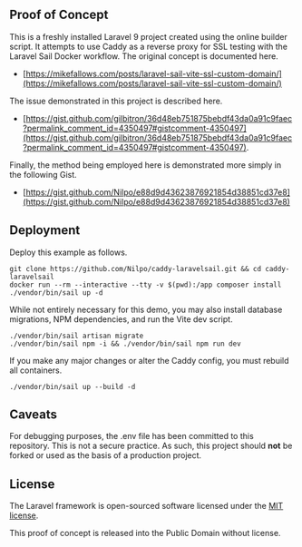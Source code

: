 ## Proof of Concept

This is a freshly installed Laravel 9 project created using the online builder script. It attempts to use Caddy as a reverse proxy for SSL testing with the Laravel Sail Docker workflow. The original concept is documented here.

- [https://mikefallows.com/posts/laravel-sail-vite-ssl-custom-domain/](https://mikefallows.com/posts/laravel-sail-vite-ssl-custom-domain/)

The issue demonstrated in this project is described here.

- [https://gist.github.com/gilbitron/36d48eb751875bebdf43da0a91c9faec?permalink_comment_id=4350497#gistcomment-4350497](https://gist.github.com/gilbitron/36d48eb751875bebdf43da0a91c9faec?permalink_comment_id=4350497#gistcomment-4350497).

Finally, the method being employed here is demonstrated more simply in the following Gist.

- [https://gist.github.com/Nilpo/e88d9d43623876921854d38851cd37e8](https://gist.github.com/Nilpo/e88d9d43623876921854d38851cd37e8)

## Deployment

Deploy this example as follows.

```shell
git clone https://github.com/Nilpo/caddy-laravelsail.git && cd caddy-laravelsail
docker run --rm --interactive --tty -v $(pwd):/app composer install
./vendor/bin/sail up -d
```

While not entirely necessary for this demo, you may also install database migrations, NPM dependencies, and run the Vite dev script.

```shell
./vendor/bin/sail artisan migrate
./vendor/bin/sail npm -i && ./vendor/bin/sail npm run dev
```

If you make any major changes or alter the Caddy config, you must rebuild all containers.

```shell
./vendor/bin/sail up --build -d
```

## Caveats

For debugging purposes, the .env file has been committed to this repository. This is not a secure practice. As such, this project should **not** be forked or used as the basis of a production project.

## License

The Laravel framework is open-sourced software licensed under the [MIT license](https://opensource.org/licenses/MIT).

This proof of concept is released into the Public Domain without license.
